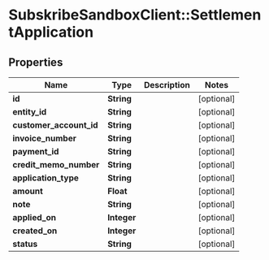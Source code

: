 # SubskribeSandboxClient::SettlementApplication

## Properties
Name | Type | Description | Notes
------------ | ------------- | ------------- | -------------
**id** | **String** |  | [optional] 
**entity_id** | **String** |  | [optional] 
**customer_account_id** | **String** |  | [optional] 
**invoice_number** | **String** |  | [optional] 
**payment_id** | **String** |  | [optional] 
**credit_memo_number** | **String** |  | [optional] 
**application_type** | **String** |  | [optional] 
**amount** | **Float** |  | [optional] 
**note** | **String** |  | [optional] 
**applied_on** | **Integer** |  | [optional] 
**created_on** | **Integer** |  | [optional] 
**status** | **String** |  | [optional] 



